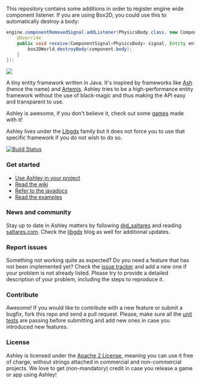 This repository contains some additions in order to register engine wide component listener. 
If you are using Box2D, you could use this to automatically destroy a body:
```java
engine.componentRemovedSignal.addListener(PhysicsBody.class, new ComponentSignalReceiver<PhysicsBody>() {
    @Override
    public void receive(ComponentSignal<PhysicsBody> signal, Entity entity, PhysicsBody component) {
        box2DWorld.destroyBody(component.body);
    }
});
```


![](http://i.imgur.com/w8oAC73.png?1)

A tiny entity framework written in Java. It's inspired by frameworks like
[Ash](http://www.ashframework.org/) (hence the name) and
[Artemis](http://gamadu.com/artemis/). Ashley tries to be a high-performance
entity framework  without the use of black-magic and thus making the API easy
and transparent to use.

Ashley is awesome, if you don't believe it, check out some [games](https://github.com/libgdx/ashley/wiki/Games-made-with-Ashley) made with it!

Ashley lives under the [Libgdx](https://github.com/libgdx) family but it does not force you to use that specific framework if you do not wish to do so.

[![Build Status](http://144.76.220.132:8080/job/ashley/badge/icon)](http://144.76.220.132:8080/job/ashley/)

### Get started

* [Use Ashley in your project](https://github.com/libgdx/ashley/wiki/Getting-started-with-Ashley)
* [Read the wiki](https://github.com/libgdx/ashley/wiki)
* [Refer to the javadocs](http://libgdx.badlogicgames.com/ashley/docs/)
* [Read the examples](https://github.com/libgdx/ashley/tree/master/tests)


### News and community

Stay up to date in Ashley matters by following [@d_saltares](https://twitter.com/d_saltares) and reading [saltares.com](http://saltares.com). Check the [libgdx](http://www.badlogicgames.com/) blog as well for additional updates.

### Report issues

Something not working quite as expected? Do you need a feature that has not been implemented yet? Check the [issue tracker](https://github.com/libgdx/ashley/issues) and add a new one if your problem is not already listed. Please try to provide a detailed description of your problem, including the steps to reproduce it.

### Contribute

Awesome! If you would like to contribute with a new feature or submit a bugfix, fork this repo and send a pull request. Please, make sure all the [unit tests](https://github.com/libgdx/ashley/tree/master/ashley/tests/com/badlogic/ashley) are passing before submitting and add new ones in case you introduced new features.

### License

Ashley is licensed under the [Apache 2 License](https://github.com/libgdx/ashley/blob/master/LICENSE), meaning you
can use it free of charge, without strings attached in commercial and non-commercial projects. We love to
get (non-mandatory) credit in case you release a game or app using Ashley!

